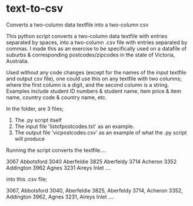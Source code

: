 # text-to-csv
Converts a two-column data textfile into a two-column csv

This python script converts a two-column data textfile with entries separated by spaces, into a two-column .csv file with entries separated by commas. I made this as an exercise to be specifically used on a datafile of suburbs & corresponding postcodes/zipcodes in the state of Victoria, Australia.

Used without any code changes (except for the names of the input textfile and output csv file), one could use this on any textfile with two columns; where the first column is a digit, and the second column is a string. Examples include student ID numbers & student name, item price & item name, country code & country name, etc.


In the folder, are 3 files;
1) The .py script itself
2) The input file 'listofpostcodes.txt' as an example.
3) The output file 'vicpostcodes.csv' as an example of what the .py script will produce

Running the script converts the textfile....

3067 Abbotsford 
3040 Aberfeldie 
3825 Aberfeldy 
3714 Acheron 
3352 Addington 
3962 Agnes
3231 Aireys Inlet
....

into this .csv file;

3067, Abbotsford 
3040, Aberfeldie 
3825, Aberfeldy 
3714, Acheron 
3352, Addington 
3962, Agnes 
3231, Aireys Inlet 
....
